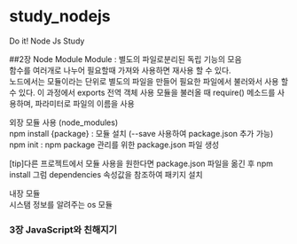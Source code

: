 # study_nodejs
Do it! Node Js Study


##2장  Node Module
Module : 별도의 파일로분리된 독립 기능의 모음<br>
함수를 여러개로 나누어 필요할때 가져와 사용하면 재사용 할 수 있다.<br>
노드에서는 모듈이라는 단위로 별도의 파일을 만들어 필요한 파일에서 불러와서 사용 할 수 있다.
이 과정에서 exports 전역 객체 사용
모듈을 불러올 때 require() 메소드를 사용하며, 파라미터로 파일의 이름을 사용

외장 모듈 사용 (node_modules)<br>
npm install {package} : 모듈 설치 (--save 사용하여 package.json 추가 가능)<br>
npm init : npm package 관리를 위한 package.json 파일 생성<br>

[tip]다른 프로젝트에서 모듈 사용을 원한다면 package.json 파일을 옮긴 후 npm install
그럼 dependencies 속성값을 참조하여 패키지 설치

내장 모듈<br>
시스탬 정보를 알려주는 os 모듈

### 3장 JavaScript와 친해지기

